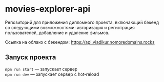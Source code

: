 # movies-explorer-api

Репозиторий для приложения дипломного проекта, включающий бэкенд со следующими возможностями: авторизация и регистрация пользователей, добавление и удаление фильмов.
  
Ссылка на облако с бэкендом:
https://api.vladikur.nomoredomains.rocks

## Запуск проекта

`npm run start` — запускает сервер   
`npm run dev` — запускает сервер с hot-reload
